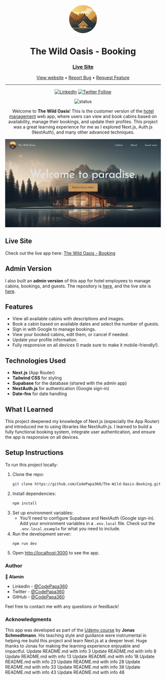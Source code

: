<div align="center">

  <img src="./public/logo.png" alt="logo" width="90" height="auto">

  <h1>The Wild Oasis - Booking</h1>

  <h3>
    <a href="https://the-wild-oasis-booking-alamin.vercel.app">
      <strong>Live Site</strong>
    </a>
  </h3>

  <div align="center">
    <a href="https://the-wild-oasis-booking-alamin.vercel.app">View website</a>
    •
    <a href="https://github.com/CodePapa360/The-Wild-Oasis-Booking/issues">Report Bug</a>
    •
    <a href="https://github.com/CodePapa360/The-Wild-Oasis-Booking/pulls">Request Feature</a>
  </div>

  <hr>

</div>

<!-- Badges -->
<div align="center">

[![LinkedIn](https://img.shields.io/badge/LinkedIn-Connect-blue?style=for-the-badge&logo=linkedin)](https://www.linkedin.com/in/CodePapa360)
[![Twitter Follow](https://img.shields.io/twitter/follow/CodePapa360?style=for-the-badge&logo=x)](https://x.com/CodePapa360)

![status](https://img.shields.io/badge/Status-Completed-success?style=flat)

</div>

<!-- Brief -->
<p align="center">
Welcome to <b>The Wild Oasis</b>! This is the customer version of the <a href="https://github.com/CodePapa360/The-Wild-Oasis">hotel management</a> web app, where users can view and book cabins based on availability, manage their bookings, and update their profiles. This project was a great learning experience for me as I explored Next.js, Auth.js (NextAuth), and many other advanced techniques.
</p>

<!-- Screenshot -->
<a align="center" href="https://the-wild-oasis-booking-alamin.vercel.app">

![Screenshot](./public/thumbnail.png)

</a>

## Live Site

Check out the live app here: [The Wild Oasis - Booking](https://the-wild-oasis-booking-alamin.vercel.app/)

## Admin Version

I also built an **admin version** of this app for hotel employees to manage cabins, bookings, and guests. The repository is [here](https://github.com/CodePapa360/The-Wild-Oasis), and the live site is [here](https://the-wild-oasis-alamin.vercel.app).

## Features

- View all available cabins with descriptions and images.
- Book a cabin based on available dates and select the number of guests.
- Sign in with Google to manage bookings.
- View your booked cabins, edit them, or cancel if needed.
- Update your profile information.
- Fully responsive on all devices (I made sure to make it mobile-friendly!).

## Technologies Used

- **Next.js** (App Router)
- **Tailwind CSS** for styling
- **Supabase** for the database (shared with the admin app)
- **NextAuth.js** for authentication (Google sign-in)
- **Date-fns** for date handling

## What I Learned

This project deepened my knowledge of Next.js (especially the App Router) and introduced me to using libraries like NextAuth.js. I learned to build a fully functional booking system, integrate user authentication, and ensure the app is responsive on all devices.

## Setup Instructions

To run this project locally:

1. Clone the repo:
   ```bash
   git clone https://github.com/CodePapa360/The-Wild-Oasis-Booking.git
   ```
2. Install dependencies:
   ```bash
   npm install
   ```
3. Set up environment variables:
   - You’ll need to configure Supabase and NextAuth (Google sign-in). Add your environment variables in a `.env.local` file. Check out the `.env.local.example` for what you need to include.
4. Run the development server:
   ```bash
   npm run dev
   ```
5. Open [http://localhost:3000](http://localhost:3000) to see the app.

### Author

<b>👤 Alamin</b>

- LinkedIn - [@CodePapa360](https://www.linkedin.com/in/codepapa360)
- Twitter - [@CodePapa360](https://www.twitter.com/CodePapa360)
- GitHub - [@CodePapa360](https://github.com/codepapa360)

Feel free to contact me with any questions or feedback!

### Acknowledgments

This app was developed as part of the [Udemy course](https://www.udemy.com/course/the-ultimate-react-course) by **Jonas Schmedtmann**. His teaching style and guidance were instrumental in helping me build this project and learn Next.js at a deeper level. Huge thanks to Jonas for making the learning experience enjoyable and impactful.
Update README.md with info 3
Update README.md with info 8
Update README.md with info 13
Update README.md with info 18
Update README.md with info 23
Update README.md with info 28
Update README.md with info 33
Update README.md with info 38
Update README.md with info 43
Update README.md with info 48
